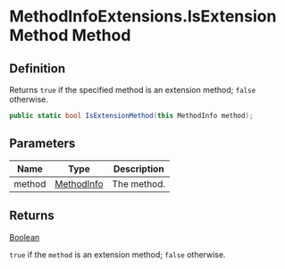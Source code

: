# MethodInfoExtensions.IsExtensionMethod Method
## Definition

Returns `true` if the specified method is an extension method; `false` otherwise.

```c#
public static bool IsExtensionMethod(this MethodInfo method);
```

## Parameters

| Name | Type | Description |
| ---- | ---- | ----------- |
| method | [MethodInfo](https://learn.microsoft.com/en-gb/dotnet/api/System.Reflection.MethodInfo) | The method. |

## Returns

[Boolean](https://learn.microsoft.com/en-gb/dotnet/api/System.Boolean)

`true` if the `method` is an extension method; `false` otherwise.
